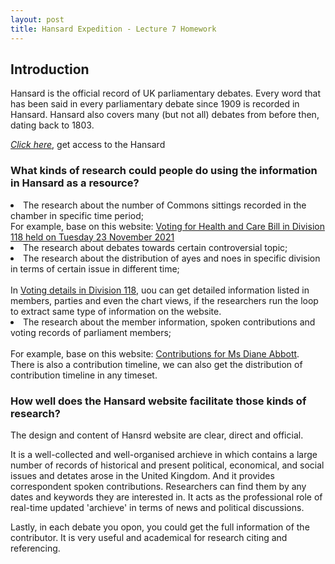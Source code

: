 ```yaml
---
layout: post
title: Hansard Expedition - Lecture 7 Homework
---
```

## Introduction
<p>Hansard is the official record of UK parliamentary debates. Every word that has been said in every parliamentary debate since 1909 is recorded in Hansard. Hansard also covers many (but not all) debates from before then, dating back to 1803.</p>
<em><a href="https://hansard.parliament.uk/">Click here</a></em>, get access to the Hansard


### What kinds of research could people do using the information in Hansard as a resource?
<nav>
  <li>The research about the number of Commons sittings recorded in the chamber in specific time period;<br>For example, base on this website: <a href="https://hansard.parliament.uk/Commons/2021-11-23/division/D8178324-A51D-48FE-BFC3-B19249E8BC05/HealthAndCareBill?outputType=Names">Voting for Health and Care Bill in Division 118 held on Tuesday 23 November 2021</a></li> 
  <li>The research about debates towards certain controversial topic;</li> 
  <li>The research about the distribution of ayes and noes in specific division in terms of certain issue in different time;</li>
  <br>In <a href="https://hansard.parliament.uk/Commons/2021-11-23/division/D8178324-A51D-48FE-BFC3-B19249E8BC05/HealthAndCareBill?outputType=Names">Voting details in Division 118</a>, uou can get detailed information listed in members, parties and even the chart views, if the researchers run the loop to extract same type of information on the website.
  <li>The research about the member information, spoken contributions and voting records of parliament members; </li>
  <br>For example, base on this website: <a href="https://hansard.parliament.uk/search/MemberContributions?memberId=172&type=Spoken">Contributions for Ms Diane Abbott</a>. There is also a contribution timeline, we can also get the distribution of contribution timeline in any timeset.
</nav>

### How well does the Hansard website facilitate those kinds of research?
<p>The design and content of Hansrd website are clear, direct and official.</p>
<p>It is a well-collected and well-organised archieve in which contains a large number of records of historical and present political, economical, and social issues and detates arose in the United Kingdom. And it provides correspondent spoken contributions. Researchers can find them by any dates and keywords they are interested in. It acts as the professional role of real-time updated 'archieve' in terms of news and political discussions.</p>

<p>Lastly, in each debate you opon, you could get the full information of the contributor. It is very useful and academical for research citing and referencing.
